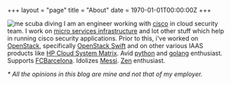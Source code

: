 +++
layout = "page"
title = "About"
date = 1970-01-01T00:00:00Z
+++

![me scuba diving](/assets/keshava_scuba_diving.jpg)
I am an engineer working with [cisco](http://www.cisco.com/) in cloud security team. I work on [micro services infrastructure](https://github.com/CiscoCloud/microservices-infrastructure)
and lot other stuff which help in running cisco security applications. Prior to this, i've worked on [OpenStack](https://www.openstack.org/), specifically
[OpenStack Swift](http://docs.openstack.org/developer/swift/) and on other various IAAS products like [HP Cloud System Matrix](http://www8.hp.com/in/en/business-solutions/solution.html?compURI=1246501#.Vc-AHROqqkp). Avid [python](https://www.python.org/) and [golang](https://golang.org/) enthusiast. Supports [FCBarcelona](http://www.fcbarcelona.com/). Idolizes [Messi](https://en.wikipedia.org/wiki/Lionel_Messi).
[Zen](https://en.wikipedia.org/wiki/Zen) enthusiast.

_\* All the opinions in this blog are mine and not that of my employer._
